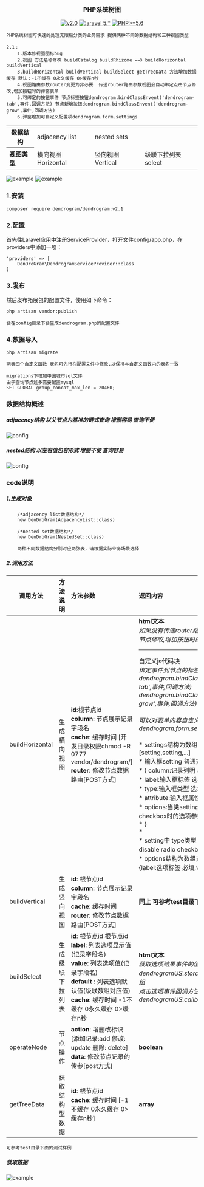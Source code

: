 <h3 align="center">PHP系统树图</h3>

<p align="center">
<a href="https://github.com/ydtg1993/dendrogram"><img src="https://img.shields.io/badge/dendrogram-v2.0-orange.svg" alt="v2.0"></a>
<a href="https://github.com/ydtg1993/dendrogram"><img src="https://img.shields.io/badge/laravel-5.*-yellow.svg" alt="laravel 5.*"></a>
<a href="https://github.com/ydtg1993/dendrogram"><img src="https://img.shields.io/badge/PHP-%3E%3D5.6-blue.svg" alt="PHP>=5.6"></a>
</p>

    PHP系统树图可快速的处理无限极分类的业务需求 提供两种不同的数据结构和三种视图类型
    
    2.1：
        1.版本修视图图标bug
        2.视图 方法名称修改 buildCatalog buildRhizome ==》 buildHorizontal buildVertical
        3.buildHorizontal buildVertical buildSelect getTreeData 方法增加数据缓存 默认：-1不缓存 0永久缓存 0>缓存n秒
        4.视图路由参数router变更为非必要  传递router路由参数视图会自动绑定点击节点修改,增加按钮时的弹窗表单
        5.可绑定的按钮事件 节点标签按钮dendrogram.bindClassEnvent('dendrogram-tab',事件,回调方法) 节点新增按钮dendrogram.bindClassEnvent('dendrogram-grow',事件,回调方法)
        6.弹窗增加可自定义配置项dendrogram.form.settings 
<table> 
    <tr>
        <th style="text-align:center;">数据结构</th>
        <td style="text-align:left;">adjacency list</td>
        <td style="text-align:left;">nested sets</td>
    </tr>
    <tr>
        <th style="text-align:left;">视图类型</td>
        <td style="text-align:left;">横向视图 Horizontal</td>
        <td style="text-align:left;">竖向视图 Vertical</td>
        <td style="text-align:left;">级联下拉列表 select</td>
    </tr>
</table>

![example](https://github.com/ydtg1993/dendrogram/blob/master/image/view.png)
![example](https://github.com/ydtg1993/dendrogram/blob/master/image/select.png)

### 1.安装
`composer require dendrogram/dendrogram:v2.1`

### 2.配置
首先往Laravel应用中注册ServiceProvider，打开文件config/app.php，在providers中添加一项：

    'providers' => [
        DenDroGram\DendrogramServiceProvider::class
    ]

### 3.发布
然后发布拓展包的配置文件，使用如下命令：

`php artisan vendor:publish`

    会在config目录下会生成dendrogram.php的配置文件

### 4.数据导入
`php artisan migrate`

    两表四个自定义函数 表名可先行在配置文件中修改.以保持与自定义函数内的表名一致
    
    migrations下增加中国城市sql文件
    由于查询节点过多需要配置mysql
    SET GLOBAL group_concat_max_len = 20460;
    

### 数据结构概述

##### adjacency结构 以父节点为基准的链式查询 增删容易 查询不便

![config](https://github.com/ydtg1993/dendrogram/blob/master/image/adjacency.png)

##### nested结构 以左右值包容形式 增删不便 查询容易

![config](https://github.com/ydtg1993/dendrogram/blob/master/image/nested.png)

### code说明

##### 1.生成对象
        /*adjacency list数据结构*/
        new DenDroGram(AdjacencyList::class)
        
        /*nested set数据结构*/
        new DenDroGram(NestedSet::class)
        
        两种不同数据结构分别对应两张表，请根据实际业务场景选择
##### 2.调用方法
<table>
    <thead>
        <tr>
            <th style="text-align:center;">调用方法</th>
            <th style="text-align:left;">方法说明</th>
            <th style="text-align:left;">方法参数</th>
            <th style="text-align:left;">返回内容</th>
        </tr>
    </thead>
    <tbody>
        <tr>
            <td style="text-align:left;">buildHorizontal</td>
            <td style="text-align:left;">生成横向视图</td>
            <td style="text-align:left;"><b>id</b>:根节点id <br/><b>column</b>: 节点展示记录字段名<br/><b>cache</b>: 缓存时间 [开发目录权限chmod -R 0777 vendor/dendrogram/]<br/><b>router</b>: 修改节点数据路由[POST方式] </td>
            <td style="text-align:left;"><b>html文本</b></br><i>如果没有传递router路由参数不会自动绑定点击节点修改,增加按钮时的弹窗表单</i><hr/>自定义js代码块</br><i>绑定事件到节点的标签tab,添加按钮grow：dendrogram.bindClassEnvent('dendrogram-tab',事件,回调方法)</br> dendrogram.bindClassEnvent('dendrogram-grow',事件,回调方法)</i><br/><br/><i>可以对表单内容自定义的设置：dendrogram.form.settings</i><br/>
         <br/>* settings结构为数组对象： [setting,setting,...]
         <br/>* 输入框setting 普通对象：
         <br/>* {    column:记录列明 必填,
         <br/>*      label:输入框标签 选填,
         <br/>*      type:输入框类型 选填,
         <br/>*      attribute:输入框属性参数 选填,
         <br/>*      options:当类setting的类型type为radio或者checkbox时的选项参数 选填
         <br/>* }
         <br/>*
         <br/>* setting中 type类型：text textarea hidden disable radio checkbox 默认text
         <br/>* options结构为数组对象 [] option为普通对象 {label:选项标签 必填,value:选项值 必填}
            </td>
        </tr>
        <tr>
            <td style="text-align:left;">buildVertical</td>
            <td style="text-align:left;">生成竖向视图</td>
            <td style="text-align:left;"><b>id</b>: 根节点id <br/><b>column</b>: 节点展示记录字段名<br/><b>cache</b>: 缓存时间 <br/><b>router</b>: 修改节点数据路由[POST方式] </td>
            <td style="text-align:left;"><b>同上 可参考test目录下的expamle样例</b></td>
        </tr>
        <tr>
            <td style="text-align:left;">buildSelect</td>
            <td style="text-align:left;">生成级联下拉列表</td>
            <td style="text-align:left;"><b>id</b>: 根节点id 根节点id <br/><b>label</b>: 列表选项显示值(记录字段名) <br/><b>value</b>: 列表选项值(记录字段名) <br/><b>default </b>: 列表选项默认值(级联数组对应值) <br/><b>cache</b>: 缓存时间 -1不缓存 0永久缓存 0>缓存n秒</td>
            <td style="text-align:left;"><b>html文本</b><br/><i>获取选项结果事件的值：js中调用dendrogramUS.storage()获取选择结果值的数组</i> 
                <br/><i>点击选项事件回调方法：js中调用dendrogramUS.callback = function(){}</i></td>
        </tr>
        <tr>
            <td style="text-align:left;">operateNode</td>
            <td style="text-align:left;">节点操作</td>
            <td style="text-align:left;"><b>action</b>: 增删改标识 [添加记录:add 修改: update 删除: delete]<br/><b>data</b>: 修改节点记录的传参[post方式]</td>
    <td style="text-align:left;"><b>boolean</b></td>
        </tr>
        <tr>
            <td style="text-align:left;">getTreeData</td>
            <td style="text-align:left;">获取结构型数据</td>
            <td style="text-align:left;"><b>id</b>: 根节点id <br/><b>cache</b>: 缓存时间 [-1不缓存 0永久缓存 0>缓存n秒]</td>
            <td style="text-align:left;"><b>array</b></td>
        </tr>
    </tbody>
</table>

```
可参考test目录下面的测试样例
```

##### 获取数据
![example](https://github.com/ydtg1993/dendrogram/blob/master/image/data.png)


